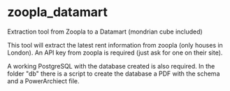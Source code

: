 zoopla_datamart
===============

Extraction tool from Zoopla to a Datamart (mondrian cube included)

This tool will extract the latest rent information from zoopla (only houses in London). An API key from zoopla is 
required (just ask for one on their site). 

A working PostgreSQL with the database created is also required. In the folder "db" there is a script to create 
the database a PDF with the schema and a PowerArchiect file.
